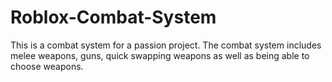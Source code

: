 # Roblox-Combat-System
This is a combat system for a passion project. The combat system includes melee weapons, guns, quick swapping weapons as well as being able to choose weapons.
